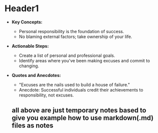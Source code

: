 # Header1
- **Key Concepts:**
  - Personal responsibility is the foundation of success.
  - No blaming external factors; take ownership of your life.

- **Actionable Steps:**
  - Create a list of personal and professional goals.
  - Identify areas where you've been making excuses and commit to changing.

- **Quotes and Anecdotes:**
  - "Excuses are the nails used to build a house of failure."
  - Anecdote: Successful individuals credit their achievements to responsibility, not excuses.


  ## all above are just temporary notes based to give you example how to use markdown(.md) files as notes